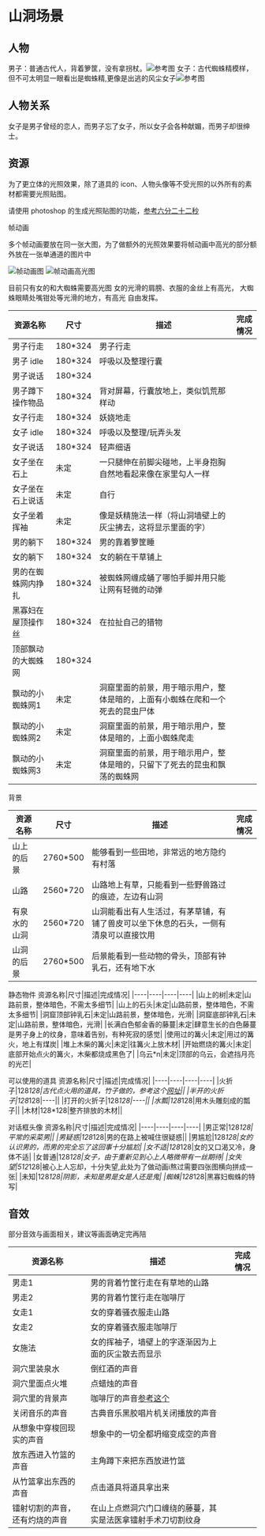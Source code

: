 # 山洞场景

## 人物

男子：普通古代人，背着箩筐，没有拿拐杖。![参考图](./%E5%8F%A4%E4%BB%A3%E7%94%B7%E5%AD%90.jpeg)
女子：古代蜘蛛精模样，但不可太明显一眼看出是蜘蛛精,更像是出逃的风尘女子![参考图](./%E8%9C%98%E8%9B%9B%E7%B2%BE%E9%87%87%E6%A0%B7.jpg)

## 人物关系

女子是男子曾经的恋人，而男子忘了女子，所以女子会各种献媚，而男子却很绅士。

## 资源

为了更立体的光照效果，除了道具的 icon、人物头像等不受光照的以外所有的素材都需要光照贴图。

请使用 photoshop 的生成光照贴图的功能，[参考六分二十二秒](https://www.youtube.com/watch?v=kpt7Ft5y8v4)

帧动画

多个帧动画要放在同一张大图，为了做额外的光照效果要将帧动画中高光的部分额外放在一张单通道的图片中

![帧动画图](./%E5%B8%A7%E5%8A%A8%E7%94%BB%E7%A4%BA%E6%84%8F.png)
![帧动画高光图](./%E5%B8%A7%E5%8A%A8%E7%94%BB%E9%AB%98%E5%85%89%E5%9B%BE%E7%A4%BA%E6%84%8F.png)

目前只有女的和大蜘蛛需要高光图
女的光滑的肩膀、衣服的金丝上有高光，
大蜘蛛眼睛处嘴钳处等光滑的地方，有高光
自由发挥。

资源名称|尺寸|描述|完成情况|
|----|----|----|----|
|男子行走|180*324|男子行走||
|男子 idle|180*324|呼吸以及整理行囊||
|男子说话|180*324|||
|男子蹲下操作物品|180*324|背对屏幕，行囊放地上，类似饥荒那样动||
|女子行走|180*324|妖娆地走||
|女子 idle|180*324|呼吸以及整理/玩弄头发||
|女子说话|180*324|轻声细语||
|女子坐在石上|未定|一只腿伸在前脚尖碰地，上半身抱胸自然地看起来像在家里勾人一样||
|女子坐在石上说话|未定|自行||
|女子坐着挥袖|未定|像是妖精施法一样（将山洞墙壁上的灰尘拂去，这将显示里面的字）||
|男的躺下|180*324|男的靠着箩筐睡||
|女的躺下|180*324|女的躺在干草铺上||
|男的在蜘蛛网内挣扎|180*324|被蜘蛛网缠成蛹了哪怕手脚并用只能让网有轻微的动弹||
|黑寡妇在屋顶操作丝|180*324|在拉扯自己的猎物||
|顶部飘动的大蜘蛛网|180*324|||
|飘动的小蜘蛛网1|未定|洞窟里面的前景，用于暗示用户，整体是暗的，上面有小蜘蛛在爬和一个死去的昆虫尸体||
|飘动的小蜘蛛网2|未定|洞窟里面的前景，用于暗示用户，整体是暗的，上面小蜘蛛爬走||
|飘动的小蜘蛛网3|未定|洞窟里面的前景，用于暗示用户，整体是暗的，只留下了死去的昆虫和飘荡的蜘蛛网||

背景

资源名称|尺寸|描述|完成情况|
|----|----|----|----|
|山上的后景|2760*500|能够看到一些田地，非常远的地方隐约有村落||
|山路|2560*720|山路地上有草，只能看到一些野兽路过的痕迹，左边有山洞||
|有泉水的山洞|2560*720|山洞能看出有人生活过，有茅草铺，有铺了兽皮可以坐下休息的石头，一侧有清泉可以直接饮用|
|山洞的后景|2760*500|后景能看到一些动物的骨头，顶部有钟乳石，还有地下水|

静态物件
资源名称|尺寸|描述|完成情况|
|----|----|----|----|
|山上的树|未定|山路前景，整体暗色，不需太多细节|
|山上的石头|未定|山路前景，整体暗色，不需太多细节|
|洞窟顶部钟乳石|未定|山路前景，整体暗色，光滑|
|洞窟底部钟乳石|未定|山路前景，整体暗色，光滑|
|长满白色郁金香的藤蔓|未定|肆意生长的白色藤蔓是男子身上的纹身，意味着告别，有种死寂的感觉|
|使用过的篝火|未定|用过的篝火，地上有煤炭|
|堆上木柴的篝火|未定|往篝火上放木材|
|开始燃烧的篝火|未定|底部开始点火的篝火，木柴都烧成黑色了|
|乌云*n|未定|顶部的乌云，会遮挡月亮的光芒|

可以使用的道具
资源名称|尺寸|描述|完成情况|
|----|----|----|----|
|火折子|128*128|古代点火用的道具，竹子做的，参考这个[网址](https://baijiahao.baidu.com/s?id=1683799094309694028&wfr=spider&for=pc)||
|半开的火折子|128*128|----||
|打开的火折子|128*128|----||
|水瓢|128*128|用木头雕刻成的瓢子||
|木材|128*128|整齐排放的木材||

对话框头像
资源名称|尺寸|描述|完成情况|
|----|----|----|----|
|男正常|128*128|平常的采菜男||
|男疑惑|128*128|男的在路上被喊住很疑惑||
|男尴尬|128*128|女的认识男的，而男的完全忘了这回事十分尴尬|
|女不适|128*128|女的又口渴又冷，身体不适|
|女普通|128*128|女子，由于重新见到心上人略微带有一丝期待|
|女失望|512*128|被心上人忘却，十分失望,此处为了做动画i熬过需要四张图横向拼成一张|
|未知|128*128|阴影，未知是男是女是人还是鬼|
|蜘蛛|128*128|黑寡妇蜘蛛的特写|

## 音效

部分音效与画面相关，建议等画面确定完再陪

资源名称|描述|完成情况|
|----|----|----|
|男走1|男的背着竹筐行走在有草地的山路||
|男走2|男的背着竹筐行走在咖啡厅|
|女走1|女的穿着骚衣服走山路|
|女走2|女的穿着骚衣服走咖啡厅|
|女施法|女的挥袖子，墙壁上的字逐渐因为上面的灰尘散去而显示|
|洞穴里装泉水|倒红酒的声音|
|洞穴里面点火堆|点蜡烛的声音|
|洞穴里的背景声|咖啡厅的声音[参考这个](https://www.youtube.com/watch?v=kRjbyK74vnU)|
|关闭音乐的声音|古典音乐黑胶唱片机关闭播放的声音
|从想象中穿梭回现实的声音|想象中的一切全都坍缩变成空的声音|
|放东西进入竹篮的声音|主角蹲下来把东西放进竹篮|
|从竹篮拿出东西的声音|点击道具将道具拿出来|
|镭射切割的声音，还有灼烧的声音|在山上点燃洞穴门口缠绕的藤蔓，其实是法医拿镭射手术刀切割纹身|
